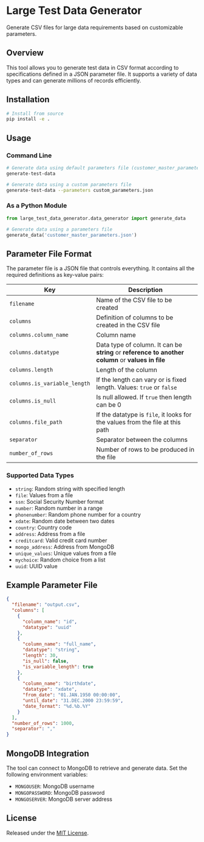 # Large Test Data Generator

Generate CSV files for large data requirements based on customizable parameters.

## Overview

This tool allows you to generate test data in CSV format according to specifications defined in a JSON parameter file. It supports a variety of data types and can generate millions of records efficiently.

## Installation

```bash
# Install from source
pip install -e .
```

## Usage

### Command Line

```bash
# Generate data using default parameters file (customer_master_parameters.json)
generate-test-data

# Generate data using a custom parameters file
generate-test-data --parameters custom_parameters.json
```

### As a Python Module

```python
from large_test_data_generator.data_generator import generate_data

# Generate data using a parameters file
generate_data('customer_master_parameters.json')
```

## Parameter File Format

The parameter file is a JSON file that controls everything. It contains all the required definitions as key-value pairs:

| Key | Description |
|-----|-------------|
| `filename` | Name of the CSV file to be created |
| `columns` | Definition of columns to be created in the CSV file |
| `columns.column_name` | Column name |
| `columns.datatype` | Data type of column. It can be **string** or **reference to another column** or **values in file** |
| `columns.length` | Length of the column |
| `columns.is_variable_length` | If the length can vary or is fixed length. Values: `true` or `false` |
| `columns.is_null` | Is null allowed. If `true` then length can be 0 |
| `columns.file_path` | If the datatype is `file`, it looks for the values from the file at this path |
| `separator` | Separator between the columns |
| `number_of_rows` | Number of rows to be produced in the file |

### Supported Data Types

- `string`: Random string with specified length
- `file`: Values from a file
- `ssn`: Social Security Number format
- `number`: Random number in a range
- `phonenumber`: Random phone number for a country
- `xdate`: Random date between two dates
- `country`: Country code
- `address`: Address from a file
- `creditcard`: Valid credit card number
- `mongo_address`: Address from MongoDB
- `unique_values`: Unique values from a file
- `mychoice`: Random choice from a list
- `uuid`: UUID value

## Example Parameter File

```json
{
  "filename": "output.csv",
  "columns": [
    {
      "column_name": "id",
      "datatype": "uuid"
    },
    {
      "column_name": "full_name",
      "datatype": "string",
      "length": 30,
      "is_null": false,
      "is_variable_length": true
    },
    {
      "column_name": "birthdate",
      "datatype": "xdate",
      "from_date": "01.JAN.1950 00:00:00",
      "until_date": "31.DEC.2000 23:59:59",
      "date_format": "%d.%b.%Y"
    }
  ],
  "number_of_rows": 1000,
  "separator": ","
}
```

## MongoDB Integration

The tool can connect to MongoDB to retrieve and generate data. Set the following environment variables:

- `MONGOUSER`: MongoDB username
- `MONGOPASSWORD`: MongoDB password
- `MONGOSERVER`: MongoDB server address

## License

Released under the [MIT License](LICENSE).
